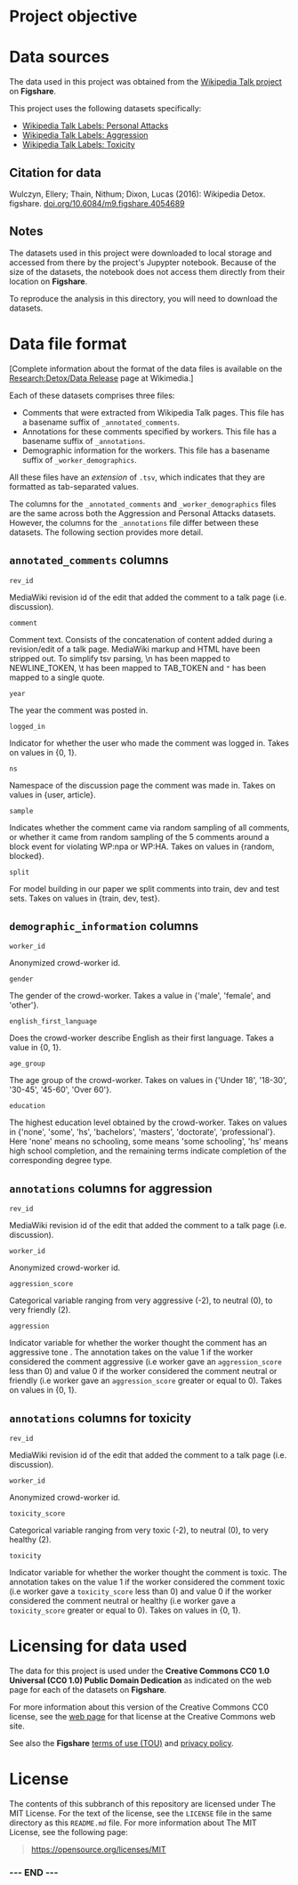 
# Project objective #


# Data sources #

The data used in this project was obtained from the
[Wikipedia Talk project](https://figshare.com/projects/Wikipedia_Talk/16731)
on **Figshare**. 

This project uses the following datasets specifically:

- [Wikipedia Talk Labels: Personal Attacks](https://figshare.com/articles/dataset/Wikipedia_Talk_Labels_Personal_Attacks/4054689)
- [Wikipedia Talk Labels: Aggression](https://figshare.com/articles/dataset/Wikipedia_Talk_Labels_Aggression/4267550)
- [Wikipedia Talk Labels: Toxicity](https://figshare.com/articles/dataset/Wikipedia_Talk_Labels_Toxicity/4563973)


## Citation for data ##

Wulczyn, Ellery; Thain, Nithum; Dixon, Lucas (2016): Wikipedia Detox. figshare. 
[doi.org/10.6084/m9.figshare.4054689](doi.org/10.6084/m9.figshare.4054689)


## Notes ##

The datasets used in this project were downloaded to local storage and
accessed from there by the project's Jupypter notebook. Because of the
size of the datasets, the notebook does not access them directly from
their location on **Figshare**.

To reproduce the analysis in this directory, you will need to download
the datasets.


# Data file format #

[Complete information about the format of the data files is available on
the 
[Research:Detox/Data Release](https://meta.wikimedia.org/wiki/Research:Detox/Data_Release)
page at Wikimedia.]

Each of these datasets comprises three files:

- Comments that were extracted from Wikipedia Talk pages. This file has a basename suffix of `_annotated_comments`.
- Annotations for these comments specified by workers. This file has a basename suffix of `_annotations`.
- Demographic information for the workers. This file has a basename suffix of `_worker_demographics`.

All these files have an _extension_ of `.tsv`, which indicates that they
are formatted as tab-separated values.

The columns for the `_annotated_comments` and `_worker_demographics`
files are the same across both the Aggression and Personal Attacks
datasets. However, the columns for the `_annotations` file differ
between these datasets. The following section provides more detail.


## `annotated_comments` columns ##

`rev_id` 

MediaWiki revision id of the edit that added the comment to a talk page
(i.e. discussion).

`comment` 

Comment text. Consists of the concatenation of content added during a
revision/edit of a talk page. MediaWiki markup and HTML have been
stripped out. To simplify tsv parsing, \n has been mapped to
NEWLINE_TOKEN, \t has been mapped to TAB_TOKEN and `"` has been mapped
to a single quote.

`year` 

The year the comment was posted in.

`logged_in` 

Indicator for whether the user who made the comment was logged in. Takes
on values in {0, 1}.

`ns` 

Namespace of the discussion page the comment was made in. Takes on values in {user, article}.

`sample` 

Indicates whether the comment came via random sampling of all comments,
or whether it came from random sampling of the 5 comments around a block
event for violating WP:npa or WP:HA. Takes on values in {random,
blocked}.

`split` 

For model building in our paper we split comments into train, dev and
test sets. Takes on values in {train, dev, test}.



## `demographic_information` columns ##

`worker_id` 

Anonymized crowd-worker id.

`gender` 

The gender of the crowd-worker. Takes a value in {'male', 'female', and
'other'}.

`english_first_language` 

Does the crowd-worker describe English as their first language. Takes a
value in {0, 1}.

`age_group` 

The age group of the crowd-worker. Takes on values in {'Under 18',
'18-30', '30-45', '45-60', 'Over 60'}.

`education` 

The highest education level obtained by the crowd-worker. Takes on
values in {'none', 'some', 'hs', 'bachelors', 'masters', 'doctorate',
'professional'}. Here 'none' means no schooling, some means 'some
schooling', 'hs' means high school completion, and the remaining terms
indicate completion of the corresponding degree type.


## `annotations` columns for aggression ##

`rev_id` 

MediaWiki revision id of the edit that added the comment to a talk page
(i.e. discussion).

`worker_id` 

Anonymized crowd-worker id.

`aggression_score` 

Categorical variable ranging from very aggressive (-2), to neutral (0),
to very friendly (2).

`aggression` 

Indicator variable for whether the worker thought the comment has an
aggressive tone . The annotation takes on the value 1 if the worker
considered the comment aggressive (i.e worker gave an `aggression_score`
less than 0) and value 0 if the worker considered the comment neutral or
friendly (i.e worker gave an `aggression_score` greater or equal to 0).
Takes on values in {0, 1}.


## `annotations` columns for toxicity ##

`rev_id` 

MediaWiki revision id of the edit that added the comment to a talk page
(i.e. discussion).  

`worker_id` 

Anonymized crowd-worker id.

`toxicity_score` 

Categorical variable ranging from very toxic (-2), to neutral (0), to
very healthy (2).

`toxicity` 

Indicator variable for whether the worker thought the comment is toxic.
The annotation takes on the value 1 if the worker considered the comment
toxic (i.e worker gave a `toxicity_score` less than 0) and value 0 if the
worker considered the comment neutral or healthy (i.e worker gave a
`toxicity_score` greater or equal to 0). Takes on values in {0, 1}.


# Licensing for data used #

The data for this project is used under the 
**Creative Commons CC0 1.0 Universal (CC0 1.0) Public Domain Dedication**
as indicated on the web page for each of the datasets on **Figshare**.

For more information about this version of the Creative Commons CC0
license, see the [web page](https://creativecommons.org/publicdomain/zero/1.0/)
for that license at the Creative Commons web site.  

See also the **Figshare** 
[terms of use (TOU)](https://figshare.com/terms)
and 
[privacy policy](https://figshare.com/privacy).


# License #

The contents of this subbranch of this repository are licensed under The
MIT License. For the text of the license, see the `LICENSE` file in the
same directory as this `README.md` file. For more information about The
MIT License, see the following page:

>  <https://opensource.org/licenses/MIT>


### --- END --- ###
 

